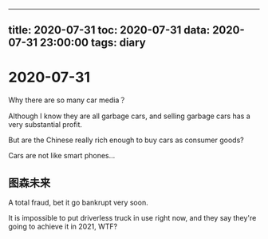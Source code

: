 
---
title: 2020-07-31
toc: 2020-07-31
data: 2020-07-31 23:00:00
tags: diary
---


# 2020-07-31

Why there are so many car media？

Although I know they are all garbage cars, and selling garbage cars has a very substantial profit.

But are the Chinese really rich enough to buy cars as consumer goods?

Cars are not like smart phones...

## 图森未来

A total fraud, bet it go bankrupt very soon.

It is impossible to put driverless truck in use right now, and they say they're going to achieve it in 2021, WTF?

